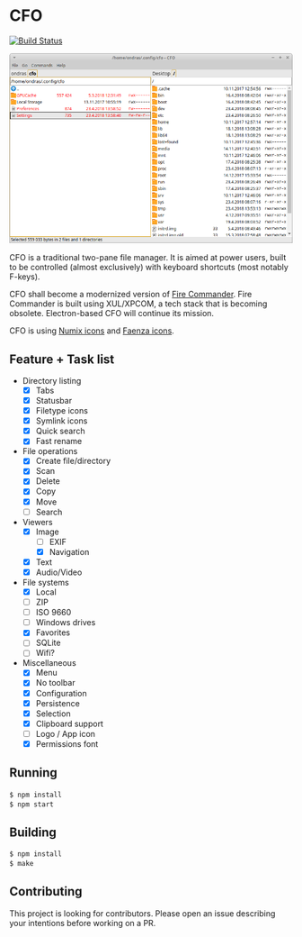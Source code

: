 # CFO

[![Build Status](https://travis-ci.com/ondras/cfo.svg?branch=master)](https://travis-ci.com/ondras/cfo)

![Screenshot](screenshot.png)

CFO is a traditional two-pane file manager. It is aimed at power users, built to be controlled (almost exclusively) with keyboard shortcuts (most notably F-keys).

CFO shall become a modernized version of [Fire Commander](https://addons.mozilla.org/en-us/firefox/addon/fire-commander/). Fire Commander is built using XUL/XPCOM, a tech stack that is becoming obsolete. Electron-based CFO will continue its mission.

CFO is using [Numix icons](https://github.com/numixproject/numix-icon-theme) and [Faenza icons](https://github.com/shlinux/faenza-icon-theme).

## Feature + Task list

- Directory listing
  - [X] Tabs
  - [X] Statusbar
  - [X] Filetype icons
  - [X] Symlink icons
  - [X] Quick search
  - [X] Fast rename
- File operations
  - [X] Create file/directory
  - [X] Scan
  - [X] Delete
  - [X] Copy
  - [X] Move
  - [ ] Search
- Viewers
  - [X] Image
    - [ ] EXIF
    - [X] Navigation
  - [X] Text
  - [X] Audio/Video
- File systems
  - [X] Local
  - [ ] ZIP
  - [ ] ISO 9660
  - [ ] Windows drives
  - [X] Favorites
  - [ ] SQLite
  - [ ] Wifi?
- Miscellaneous
  - [X] Menu
  - [X] No toolbar
  - [X] Configuration
  - [X] Persistence
  - [X] Selection
  - [X] Clipboard support
  - [ ] Logo / App icon
  - [X] Permissions font

## Running

```bash
$ npm install
$ npm start
```

## Building

```bash
$ npm install
$ make
```

## Contributing

This project is looking for contributors. Please open an issue describing your intentions before working on a PR.
